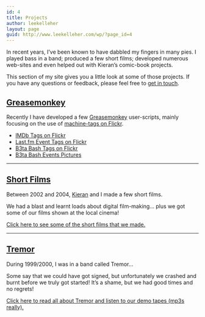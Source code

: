 ```yaml
---
id: 4
title: Projects
author: leekelleher
layout: page
guid: http://www.leekelleher.com/wp/?page_id=4
---
```

In recent years, I&#8217;ve been known to have dabbled my fingers in many pies. I played bass in a band; produced a few short films; developed numerous web-sites and even helped out with Kieran&#8217;s comic-book projects.

This section of my site gives you a little look at some of those projects. If you have any questions or feedback, please feel free to [get in touch](/contact/).

## [Greasemonkey](/projects/greasemonkey/)

Recently I have developed a few <a href="https://addons.mozilla.org/en-US/firefox/addon/748">Greasemonkey</a> user-scripts, mainly focusing on the use of <a href="http://www.flickr.com/groups/api/discuss/72157594497877875/">machine-tags on Flickr</a>.

* <a href="/projects/greasemonkey/imdb-tags/">IMDb Tags on Flickr</a>
* <a href="/projects/greasemonkey/lastfm-tags/">Last.fm Event Tags on Flickr</a>
* <a href="/projects/greasemonkey/b3ta-bash-tags/">B3ta Bash Tags on Flickr</a>
* <a href="/projects/greasemonkey/b3ta-bash-event-pictures/">B3ta Bash Events Pictures</a>

---

## [Short Films](/projects/films/)

Between 2002 and 2004, <a href="http://www.kigo.co.uk/">Kieran</a> and I made a few short films.

We had a blast and learnt loads about digital film-making&#8230; plus we got some of our films shown at the local cinema!

<a href="/projects/films/">Click here to see some of the short films that we made.</a>

---

## [Tremor](/projects/tremor/)

During 1999/2000, I was in a band called Tremor&#8230;

Some say that we could have got signed, but unfortunately we crashed and burnt before we truly got started! It&#8217;s a shame, but we had good times and no regrets!

<a href="/projects/tremor/">Click here to read all about Tremor and listen to our demo tapes (mp3s really).</a>

